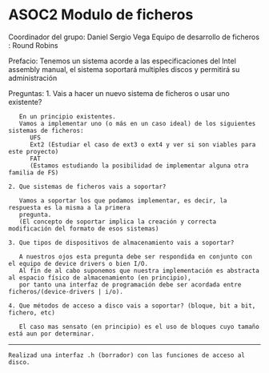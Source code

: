 # ASOC2 Modulo de ficheros

Coordinador del grupo: Daniel Sergio Vega
Equipo de desarrollo de ficheros : Round Robins

Prefacio:
	Tenemos un sistema acorde a las especificaciones
	del Intel assembly manual, el sistema soportará 
	multiples discos y permitirá su administración

Preguntas:
    1. Vais a hacer un nuevo sistema de ficheros o usar uno existente?
       
       En un principio existentes.
       Vamos a implementar uno (o más en un caso ideal) de los siguientes sistemas de ficheros:
          UFS
          Ext2 (Estudiar el caso de ext3 o ext4 y ver si son viables para este proyecto)
          FAT
          (Estamos estudiando la posibilidad de implementar alguna otra familia de FS)
	
	2. Que sistemas de ficheros vais a soportar?
    
       Vamos a soportar los que podamos implementar, es decir, la respuesta es la misma a la primera
       pregunta.
       (El concepto de soportar implica la creación y correcta modificación del formato de esos sistemas)

	3. Que tipos de dispositivos de almacenamiento vais a soportar?
    
       A nuestros ojos esta pregunta debe ser respondida en conjunto con el equipo de device drivers o bien I/O.
       Al fin de al cabo suponemos que nuestra implementación es abstracta al espacio físico de almacenamiento (en principio),
       por tanto una interfaz de programación debe ser acordada entre ficheros/(device-drivers | i/o).

	4. Que métodos de acceso a disco vais a soportar? (bloque, bit a bit, 
	fichero, etc)
    
       El caso mas sensato (en principio) es el uso de bloques cuyo tamaño está aun por determinar.
       
 -----
 
 	Realizad una interfaz .h (borrador) con las funciones de acceso al disco.
